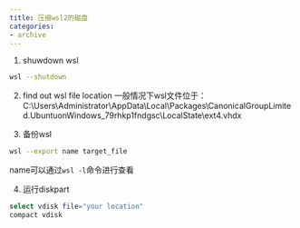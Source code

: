 ```yaml
---
title: 压缩wsl2的磁盘
categories:
- archive
---
```



1. shuwdown wsl
```bash
wsl --shutdown
```

2. find out wsl file location
一般情况下wsl文件位于：C:\Users\Administrator\AppData\Local\Packages\CanonicalGroupLimited.UbuntuonWindows_79rhkp1fndgsc\LocalState\ext4.vhdx

3. 备份wsl
```bash
wsl --export name target_file

```
name可以通过`wsl -l`命令进行查看

4. 运行diskpart
```bash
select vdisk file="your location"
compact vdisk

```
